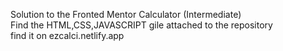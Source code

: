 Solution to the Fronted Mentor Calculator (Intermediate) <br>
Find the HTML,CSS,JAVASCRIPT gile attached to the repository  <br>
find it on ezcalci.netlify.app
